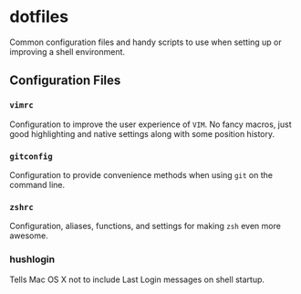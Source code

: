 # dotfiles

Common configuration files and handy scripts to use when setting up or improving a shell environment.

## Configuration Files

### `vimrc`

Configuration to improve the user experience of `VIM`. No fancy macros, just good highlighting and native settings along with some position history.

### `gitconfig`

Configuration to provide convenience methods when using `git` on the command line.

### `zshrc`

Configuration, aliases, functions, and settings for making `zsh` even more awesome.

### hushlogin

Tells Mac OS X not to include Last Login messages on shell startup.
